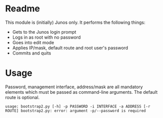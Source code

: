 # Readme
This module is (initially) Junos only.  It performs the following things:

* Gets to the Junos login prompt
* Logs in as root with no password
* Goes into edit mode
* Applies IP/mask, default route and root user's password
* Commits and quits

# Usage
Password, management interface, address/mask are all mandatory elements which must be passed as command-line arguments.
The default route is optional. 

`usage: bootstrap2.py [-h] -p PASSWORD -i INTERFACE -a ADDRESS [-r ROUTE]
bootstrap2.py: error: argument -p/--password is required`